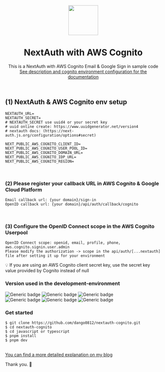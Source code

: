 

<p align="center">
  <br/>
  <a href="https://authjs.dev" target="_blank">
  <img width="96px" src="https://authjs.dev/img/logo-sm.png" />
  </a>
  <h1 align="center">
    NextAuth with AWS Cognito
  </h1>
</p>
<p align="center">
  This is a NextAuth with AWS Cognito Email & Google Sign in sample code<br/>
  <a href="https://dev.to/dango0812/nextauth-with-aws-cognito-email-google-sign-in-5ef6" target="_blank">
    See description and cognito environment configuration for the documentation
  </a>
</p>
<br/>

## (1) NextAuth & AWS Cognito env setup
```
NEXTAUTH_URL=
NEXTAUTH_SECRET=
# NEXTAUTH_SECRET use uuid4 or your secret key
# uuid online create: https://www.uuidgenerator.net/version4
# nextauth docs: (https://next-auth.js.org/configuration/options#secret)

NEXT_PUBLIC_AWS_COGNITO_CLIENT_ID=
NEXT_PUBLIC_AWS_COGNITO_USER_POOL_ID=
NEXT_PUBLIC_AWS_COGNITO_DOMAIN_URL=
NEXT_PUBLIC_AWS_COGNITO_IDP_URL=
NEXT_PUBLIC_AWS_COGNITO_REGION=
```
<br/>

### (2) Please register your callback URL in AWS Cognito & Google Cloud Platform
```
Email callback url: {your domain}/sign-in
OpenID callback url: {your domain}/api/auth/callback/cognito
```
<br/>

### (3) Configure the OpenID Connect scope in the AWS Cognito Userpool
```
OpenID Connect scope: openid, email, profile, phone, aws.cognito.signin.user.admin
Please modify the authorization -> scope in the api/auth/[...nextauth] file after setting it up for your environment
```
💡 If you are using an AWS Cognito client secret key, use the secret key value provided by Cognito instead of null
<br/>

### Version used in the development-environment
![Generic badge](https://img.shields.io/badge/next.js-14.2.7-brightgreen.svg) ![Generic badge](https://img.shields.io/badge/next--auth-4.25.5-red.svg) ![Generic badge](https://img.shields.io/badge/aws--sdk--cognito--provider-3.521.0-orange.svg)<br/>
![Generic badge](https://img.shields.io/badge/tailwindcss-3.4.1-lightgrey.svg) ![Generic badge](https://img.shields.io/badge/eslint-^8-lightgrey.svg) ![Generic badge](https://img.shields.io/badge/typescript-^5-lightgrey.svg)
<br/>

### Get started
```
$ git clone https://github.com/dango0812/nextauth-cognito.git
$ cd nextauth-cognito
$ cd javascript or typescript
$ pnpm install
$ pnpm dev
```
<br/>

<a href="https://dev.to/dango0812/nextauth-with-aws-cognito-email-google-sign-in-5ef6" target="_blank">
  You can find a more detailed explanation on my blog
</a>

Thank you. 🫠
